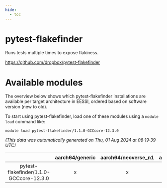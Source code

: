 ```yaml
---
hide:
  - toc
---
```


pytest-flakefinder
==================


Runs tests multiple times to expose flakiness.

https://github.com/dropbox/pytest-flakefinder
# Available modules


The overview below shows which pytest-flakefinder installations are available per target architecture in EESSI, ordered based on software version (new to old).

To start using pytest-flakefinder, load one of these modules using a `module load` command like:

```shell
module load pytest-flakefinder/1.1.0-GCCcore-12.3.0
```

*(This data was automatically generated on Thu, 01 Aug 2024 at 08:19:39 UTC)*  

| |aarch64/generic|aarch64/neoverse_n1|aarch64/neoverse_v1|x86_64/generic|x86_64/amd/zen2|x86_64/amd/zen3|x86_64/intel/haswell|x86_64/intel/skylake_avx512|
| :---: | :---: | :---: | :---: | :---: | :---: | :---: | :---: | :---: |
|pytest-flakefinder/1.1.0-GCCcore-12.3.0|x|x|x|x|x|x|x|x|
